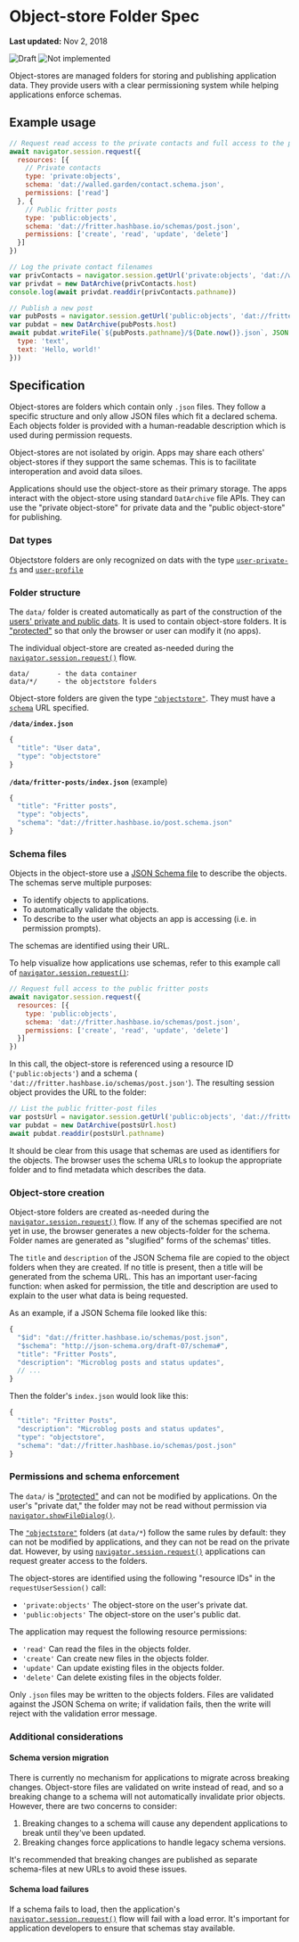 # Object-store Folder Spec

**Last updated:** Nov 2, 2018

![Draft](https://img.shields.io/badge/Draft-In%20progress-yellow.svg) ![Not implemented](https://img.shields.io/badge/Status-Not%20implemented-red.svg)

Object-stores are managed folders for storing and publishing application data. They provide users with a clear permissioning system while helping applications enforce schemas.

## Example usage

```js
// Request read access to the private contacts and full access to the public fritter posts
await navigator.session.request({
  resources: [{
    // Private contacts
    type: 'private:objects',
    schema: 'dat://walled.garden/contact.schema.json',
    permissions: ['read']
  }, {
    // Public fritter posts
    type: 'public:objects',
    schema: 'dat://fritter.hashbase.io/schemas/post.json',
    permissions: ['create', 'read', 'update', 'delete']
  }]
})

// Log the private contact filenames
var privContacts = navigator.session.getUrl('private:objects', 'dat://walled.garden/contact.schema.json')
var privdat = new DatArchive(privContacts.host)
console.log(await privdat.readdir(privContacts.pathname))

// Publish a new post
var pubPosts = navigator.session.getUrl('public:objects', 'dat://fritter.hashbase.io/schemas/post.json')
var pubdat = new DatArchive(pubPosts.host)
await pubdat.writeFile(`${pubPosts.pathname}/${Date.now()}.json`, JSON.stringify({
  type: 'text',
  text: 'Hello, world!'
}))
```

## Specification

Object-stores are folders which contain only `.json` files. They follow a specific structure and only allow JSON files which fit a declared schema. Each objects folder is provided with a human-readable description which is used during permission requests.

Object-stores are not isolated by origin. Apps may share each others' object-stores if they support the same schemas. This is to facilitate interoperation and avoid data siloes.

Applications should use the object-store as their primary storage. The apps interact with the object-store using standard `DatArchive` file APIs. They can use the "private object-store" for private data and the "public object-store" for publishing.

### Dat types

Objectstore folders are only recognized on dats with the type [`user-private-fs`](./dat-types.md#user-private-fs) and [`user-profile`](./dat-types.md#user-profile)

### Folder structure

The `data/` folder is created automatically as part of the construction of the [users' private and public dats](./beaker-user-fs.md). It is used to contain object-store folders. It is ["protected"](./index-json.md#type) so that only the browser or user can modify it (no apps).

The individual object-store are created as-needed during the [`navigator.session.request()`](./beaker-identities.md#navigatorsession-api) flow.

```
data/       - the data container
data/*/     - the objectstore folders
```

Object-store folders are given the type [`"objectstore"`](./index-json.md#type). They must have a [`schema`](./index-json.md#type) URL specified.

**`/data/index.json`**

```js
{
  "title": "User data",
  "type": "objectstore"
}
```

**`/data/fritter-posts/index.json`** (example)

```js
{
  "title": "Fritter posts",
  "type": "objects",
  "schema": "dat://fritter.hashbase.io/post.schema.json"
}
```

### Schema files

Objects in the object-store use a [JSON Schema file](https://json-schema.org/) to describe the objects. The schemas serve multiple purposes:

 - To identify objects to applications.
 - To automatically validate the objects.
 - To describe to the user what objects an app is accessing (i.e. in permission prompts).

The schemas are identified using their URL.

To help visualize how applications use schemas, refer to this example call of [`navigator.session.request()`](./beaker-identities.md#navigatorsessionrequestopts):

```js
// Request full access to the public fritter posts
await navigator.session.request({
  resources: [{
    type: 'public:objects',
    schema: 'dat://fritter.hashbase.io/schemas/post.json',
    permissions: ['create', 'read', 'update', 'delete']
  }]
})
```

In this call, the object-store is referenced using a resource ID (`'public:objects'`) and a schema ( `'dat://fritter.hashbase.io/schemas/post.json'`). The resulting session object provides the URL to the folder:

```js
// List the public fritter-post files
var postsUrl = navigator.session.getUrl('public:objects', 'dat://fritter.hashbase.io/schemas/post.json')
var pubdat = new DatArchive(postsUrl.host)
await pubdat.readdir(postsUrl.pathname)
```

It should be clear from this usage that schemas are used as identifiers for the objects. The browser uses the schema URLs to lookup the appropriate folder and to find metadata which describes the data.

### Object-store creation

Object-store folders are created as-needed during the [`navigator.session.request()`](./beaker-identities.md#navigatorsessionrequestopts) flow. If any of the schemas specified are not yet in use, the browser generates a new objects-folder for the schema. Folder names are generated as "slugified" forms of the schemas' titles.

The `title` and `description` of the JSON Schema file are copied to the object folders when they are created. If no title is present, then a title will be generated from the schema URL. This has an important user-facing function: when asked for permission, the title and description are used to explain to the user what data is being requested.

As an example, if a JSON Schema file looked like this:

```js
{
  "$id": "dat://fritter.hashbase.io/schemas/post.json",
  "$schema": "http://json-schema.org/draft-07/schema#",
  "title": "Fritter Posts",
  "description": "Microblog posts and status updates",
  // ...
}
```

Then the folder's `index.json` would look like this:

```js
{
  "title": "Fritter Posts",
  "description": "Microblog posts and status updates",
  "type": "objectstore",
  "schema": "dat://fritter.hashbase.io/schemas/post.json"
}
```

### Permissions and schema enforcement

The `data/` is ["protected"](./index-json.md#type) and can not be modified by applications. On the user's "private dat," the folder may not be read without permission via [`navigator.showFileDialog()`](./beaker-user-fs.md#navigatorshowfiledialog).

The [`"objectstore"`](./index-json.md#type) folders (at `data/*`) follow the same rules by default: they can not be modified by applications, and they can not be read on the private dat. However, by using [`navigator.session.request()`](./beaker-identities.md#navigatorsessionrequestopts) applications can request greater access to the folders.

The object-stores are identified using the following "resource IDs" in the `requestUserSession()` call:

  - `'private:objects'` The object-store on the user's private dat.
  - `'public:objects'` The object-store on the user's public dat.

The application may request the following resource permissions:

 - `'read'` Can read the files in the objects folder.
 - `'create'` Can create new files in the objects folder.
 - `'update'` Can update existing files in the objects folder.
 - `'delete'` Can delete existing files in the objects folder.

Only `.json` files may be written to the objects folders. Files are validated against the JSON Schema on write; if validation fails, then the write will reject with the validation error message.

### Additional considerations

#### Schema version migration

There is currently no mechanism for applications to migrate across breaking changes. Object-store files are validated on write instead of read, and so a breaking change to a schema will not automatically invalidate prior objects. However, there are two concerns to consider:

 1. Breaking changes to a schema will cause any dependent applications to break until they've been updated.
 2. Breaking changes force applications to handle legacy schema versions.

It's recommended that breaking changes are published as separate schema-files at new URLs to avoid these issues.

#### Schema load failures

If a schema fails to load, then the application's [`navigator.session.request()`](./beaker-identities.md#navigatorsessionrequestopts) flow will fail with a load error. It's important for application developers to ensure that schemas stay available.

